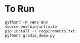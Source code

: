 # To Run 

```
python3 -m venv env
source env/bin/activate
pip install -r requirements.txt
python3 gradio_demo.py
```
